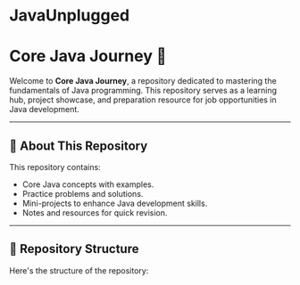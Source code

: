 # JavaUnplugged
# Core Java Journey 🚀

Welcome to **Core Java Journey**, a repository dedicated to mastering the fundamentals of Java programming. This repository serves as a learning hub, project showcase, and preparation resource for job opportunities in Java development.

---

## 📝 About This Repository
This repository contains:
- Core Java concepts with examples.
- Practice problems and solutions.
- Mini-projects to enhance Java development skills.
- Notes and resources for quick revision.

---

## 📂 Repository Structure
Here's the structure of the repository:

